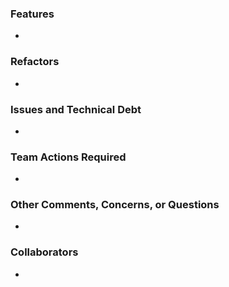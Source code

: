### Features
-

### Refactors
-

### Issues and Technical Debt
-

### Team Actions Required
-

### Other Comments, Concerns, or Questions
-

### Collaborators
-

